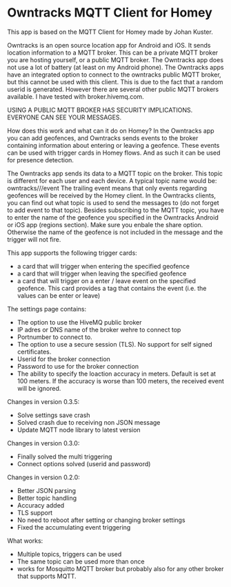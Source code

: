 # Owntracks MQTT Client for Homey

This app is based on the MQTT Client for Homey made by Johan Kuster.

Owntracks is an open source location app for Android and iOS. It sends location information to a MQTT broker.
This can be a private MQTT broker you are hosting yourself, or a public MQTT broker. The Owntracks app does not
use a lot of battery (at least on my Android phone).
The Owntracks apps have an integrated option to connect to the owntracks public MQTT broker, but this cannot be
used with this client. This is due to the fact that a random userid is generated. However there are several other
public MQTT brokers available. I have tested with broker.hivemq.com.

USING A PUBLIC MQTT BROKER HAS SECURITY IMPLICATIONS. EVERYONE CAN SEE YOUR MESSAGES.

How does this work and what can it do on Homey?
In the Owntracks app you can add geofences, and Owntracks sends events to the broker containing information about
entering or leaving a geofence. These events can be used with trigger cards in Homey flows.
And as such it can be used for presence detection.

The Owntracks app sends its data to a MQTT topic on the broker. This topic is different for each user and each device.
A typical topic name would be: owntracks/<user-id>/<device-name>/event
The trailing event means that only events regarding geofences will be received by the Homey client. In the Owntracks 
clients, you can find out what topic is used to send the messages to (do not forget to add event to that topic).
Besides subscribing to the MQTT topic, you have to enter the name of the geofence you specified in the Owntracks Android
or iOS app (regions section). Make sure you enbale the share option. Otherwise the name of the geofence is not included in
the message and the trigger will not fire.

This app supports the following trigger cards:
- a card that will trigger when entering the specified geofence
- a card that will trigger when leaving the specified geofence
- a card that will trigger on a enter / leave event on the specified geofence. This card provides a tag that contains 
  the event (i.e. the values can be enter or leave)

The settings page contains:
- The option to use the HiveMQ public broker
- IP adres or DNS name of the broker wehre to connect top
- Portnumber to connect to.
- The option to use a secure session (TLS). No support for self signed certificates.
- Userid for the broker connection
- Password to use for the broker connection
- The ability to specify the loaction accuracy in meters. Default is set at 100 meters. If the accuracy is worse than
  100 meters, the received event will be ignored.
  
Changes in version 0.3.5:
- Solve settings save crash
- Solved crash due to receiving non JSON message
- Update MQTT node library to latest version

Changes in version 0.3.0:
- Finally solved the multi triggering
- Connect options solved (userid and password)

Changes in version 0.2.0:
- Better JSON parsing
- Better topic handling
- Accuracy added
- TLS support
- No need to reboot after setting or changing broker settings
- Fixed the accumulating event triggering

What works:

* Multiple topics, triggers can be used
* The same topic can be used more than once
* works for Mosquitto MQTT broker but probably also for any other broker that supports MQTT.


